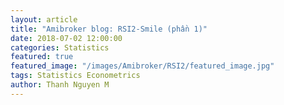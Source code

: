 ```yaml
---
layout: article
title: "Amibroker blog: RSI2-Smile (phần 1)"
date: 2018-07-02 12:00:00
categories: Statistics
featured: true
featured_image: "/images/Amibroker/RSI2/featured_image.jpg"
tags: Statistics Econometrics
author: Thanh Nguyen M
---
```

